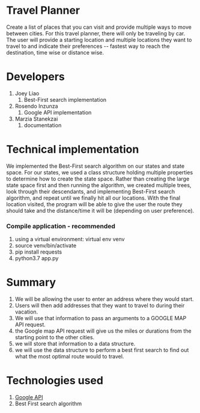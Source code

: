 # Travel Planner
Create a list of places that you can visit and provide multiple ways to move between cities. For this travel planner, there will only be traveling by car. The user will provide a starting location and multiple locations they want to travel to and indicate their preferences -- fastest way to reach the destination, time wise or distance wise.

# Developers
1. Joey Liao
   1. Best-First search implementation
1. Rosendo Inzunza
   1. Google API implementation
1. Marzia Stanekzai
   1. documentation

# Technical implementation
We implemented the Best-First search algorithm on our states and state space. For our states, we used a class structure holding multiple properties to determine how to create the state space. Rather than creating the large state space first and then running the algorithm, we created multiple trees, look through their descendants, and implementing Best-First search algorithm, and repeat until we finally hit all our locations. With the final location visited, the program will be able to give the user the route they should take and the distance/time it will be (depending on user preference).

### Compile application - recommended
1. using a virtual environment: virtual env venv
2. source venv/bin/activate
3. pip install requests
4. python3.7 app.py

# Summary
1. We will be allowing the user to enter an address where they would start.
2. Users will then add addresses that they want to travel to during their vacation.
3. We will use that information to pass an arguments to a GOOGLE MAP API request.
  1. the Google map API request will give us the miles or durations from the starting point to the other cities.
  2. we will store that information to a data structure.
4. we will use the data structure to perform a best first search to find out what the most optimal route would to travel.


# Technologies used
1. [Google API](https://developers.google.com/maps/documentation/directions/start)
2. Best First search algorithm
